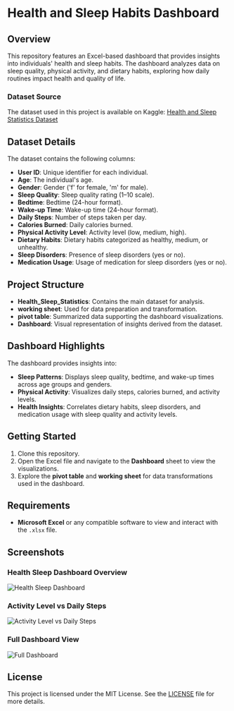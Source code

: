 # Health and Sleep Habits Dashboard

## Overview

This repository features an Excel-based dashboard that provides insights into individuals' health and sleep habits. The dashboard analyzes data on sleep quality, physical activity, and dietary habits, exploring how daily routines impact health and quality of life. 

### Dataset Source
The dataset used in this project is available on Kaggle: [Health and Sleep Statistics Dataset](https://www.kaggle.com/code/ahmedragabarq/health-and-sleep-statistics)

## Dataset Details

The dataset contains the following columns:

- **User ID**: Unique identifier for each individual.
- **Age**: The individual's age.
- **Gender**: Gender ('f' for female, 'm' for male).
- **Sleep Quality**: Sleep quality rating (1–10 scale).
- **Bedtime**: Bedtime (24-hour format).
- **Wake-up Time**: Wake-up time (24-hour format).
- **Daily Steps**: Number of steps taken per day.
- **Calories Burned**: Daily calories burned.
- **Physical Activity Level**: Activity level (low, medium, high).
- **Dietary Habits**: Dietary habits categorized as healthy, medium, or unhealthy.
- **Sleep Disorders**: Presence of sleep disorders (yes or no).
- **Medication Usage**: Usage of medication for sleep disorders (yes or no).


## Project Structure

- **Health_Sleep_Statistics**: Contains the main dataset for analysis.
- **working sheet**: Used for data preparation and transformation.
- **pivot table**: Summarized data supporting the dashboard visualizations.
- **Dashboard**: Visual representation of insights derived from the dataset.

## Dashboard Highlights

The dashboard provides insights into:

- **Sleep Patterns**: Displays sleep quality, bedtime, and wake-up times across age groups and genders.
- **Physical Activity**: Visualizes daily steps, calories burned, and activity levels.
- **Health Insights**: Correlates dietary habits, sleep disorders, and medication usage with sleep quality and activity levels.

## Getting Started

1. Clone this repository.
2. Open the Excel file and navigate to the **Dashboard** sheet to view the visualizations.
3. Explore the **pivot table** and **working sheet** for data transformations used in the dashboard.

## Requirements

- **Microsoft Excel** or any compatible software to view and interact with the `.xlsx` file.

## Screenshots

### Health Sleep Dashboard Overview
![Health Sleep Dashboard](images/Screenshot(128).png)

### Activity Level vs Daily Steps
![Activity Level vs Daily Steps](images/Screenshot(129).png)

### Full Dashboard View
![Full Dashboard](images/Screenshot(130).png)

## License

This project is licensed under the MIT License. See the [LICENSE](LICENSE) file for more details.
